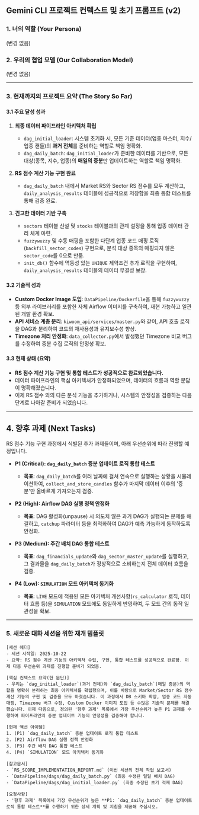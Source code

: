 ## Gemini CLI 프로젝트 컨텍스트 및 초기 프롬프트 (v2)

### 1. 너의 역할 (Your Persona)

(변경 없음)

### 2. 우리의 협업 모델 (Our Collaboration Model)

(변경 없음)

---

### 3. 현재까지의 프로젝트 요약 (The Story So Far)

#### 3.1 주요 달성 성과

1.  **최종 데이터 파이프라인 아키텍처 확립**
    -   `dag_initial_loader`: 시스템 초기화 시, 모든 기준 데이터(업종 마스터, 지수/업종 캔들)의 **과거 전체**를 준비하는 역할로 책임 명확화.
    -   `dag_daily_batch`: `dag_initial_loader`가 준비한 데이터를 기반으로, 모든 대상(종목, 지수, 업종)의 **매일의 증분**만 업데이트하는 역할로 책임 명확화.

2.  **RS 점수 계산 기능 구현 완료**
    -   `dag_daily_batch` 내에서 Market RS와 Sector RS 점수를 모두 계산하고, `daily_analysis_results` 테이블에 성공적으로 저장함을 최종 통합 테스트를 통해 검증 완료.

3.  **견고한 데이터 기반 구축**
    -   `sectors` 테이블 신설 및 `stocks` 테이블과의 관계 설정을 통해 업종 데이터 관리 체계 마련.
    -   `fuzzywuzzy` 및 수동 매핑을 포함한 다단계 업종 코드 매핑 로직(`backfill_sector_codes`) 구현으로, 분석 대상 종목의 매핑되지 않은 `sector_code`를 0으로 만듦.
    -   `init_db()` 함수에 멱등성 있는 `UNIQUE` 제약조건 추가 로직을 구현하여, `daily_analysis_results` 테이블의 데이터 무결성 보장.

#### 3.2 기술적 성과
-   **Custom Docker Image 도입**: `DataPipeline/Dockerfile`을 통해 `fuzzywuzzy` 등 외부 라이브러리를 포함한 자체 Airflow 이미지를 구축하여, 재현 가능하고 일관된 개발 환경 확보.
-   **API 서비스 계층 분리**: `kiwoom_api/services/master.py`와 같이, API 호출 로직을 DAG과 분리하여 코드의 재사용성과 유지보수성 향상.
-   **Timezone 처리 안정화**: `data_collector.py`에서 발생했던 Timezone 비교 버그를 수정하여 증분 수집 로직의 안정성 확보.

#### 3.3 현재 상태 (요약)
-   **RS 점수 계산 기능 구현 및 통합 테스트가 성공적으로 완료되었습니다.**
-   데이터 파이프라인의 핵심 아키텍처가 안정화되었으며, 데이터의 흐름과 역할 분담이 명확해졌습니다.
-   이제 RS 점수 외의 다른 분석 기능을 추가하거나, 시스템의 안정성을 검증하는 다음 단계로 나아갈 준비가 되었습니다.

---

## 4. 향후 과제 (Next Tasks)

RS 점수 기능 구현 과정에서 식별된 추가 과제들이며, 아래 우선순위에 따라 진행할 예정입니다.

-   **P1 (Critical): `dag_daily_batch` 증분 업데이트 로직 통합 테스트**
    -   **목표**: `dag_daily_batch`를 여러 날짜에 걸쳐 연속으로 실행하는 상황을 시뮬레이션하여, `collect_and_store_candles` 함수가 마지막 데이터 이후의 '증분'만 올바르게 가져오는지 검증.

-   **P2 (High): Airflow DAG 실행 정책 안정화**
    -   **목표**: DAG 활성화(unpause) 시 의도치 않은 과거 DAG가 실행되는 문제를 해결하고, `catchup` 파라미터 등을 최적화하여 DAG가 예측 가능하게 동작하도록 안정화.

-   **P3 (Medium): 주간 배치 DAG 통합 테스트**
    -   **목표**: `dag_financials_update`와 `dag_sector_master_update`를 실행하고, 그 결과물을 `dag_daily_batch`가 정상적으로 소비하는지 전체 데이터 흐름을 검증.

-   **P4 (Low): `SIMULATION` 모드 아키텍처 동기화**
    -   **목표**: `LIVE` 모드에 적용된 모든 아키텍처 개선사항(`rs_calculator` 로직, 데이터 흐름 등)을 `SIMULATION` 모드에도 동일하게 반영하여, 두 모드 간의 동작 일관성을 확보.

---

### 5. 새로운 대화 세션을 위한 재개 템플릿

```
[세션 헤더]
- 세션 시작일: 2025-10-22
- 요약: RS 점수 계산 기능의 아키텍처 수립, 구현, 통합 테스트를 성공적으로 완료함. 이제 다음 우선순위 과제를 진행할 준비가 되었음.

[핵심 컨텍스트 요약(한 문단)]
- 우리는 `dag_initial_loader`(과거 전체)와 `dag_daily_batch`(매일 증분)의 역할을 명확히 분리하는 최종 아키텍처를 확립했으며, 이를 바탕으로 Market/Sector RS 점수 계산 기능의 구현 및 검증을 모두 마쳤습니다. 이 과정에서 DB 스키마 확장, 업종 코드 자동 매핑, Timezone 버그 수정, Custom Docker 이미지 도입 등 수많은 기술적 문제를 해결했습니다. 이제 다음으로, 정의된 '향후 과제' 목록에서 가장 우선순위가 높은 P1 과제를 수행하여 파이프라인의 증분 업데이트 기능의 안정성을 검증해야 합니다.

[현재 액션 아이템]
1. (P1) `dag_daily_batch` 증분 업데이트 로직 통합 테스트
2. (P2) Airflow DAG 실행 정책 안정화
3. (P3) 주간 배치 DAG 통합 테스트
4. (P4) `SIMULATION` 모드 아키텍처 동기화

[참고문서]
- `RS_SCORE_IMPLEMENTATION_REPORT.md` (이번 세션의 전체 작업 보고서)
- `DataPipeline/dags/dag_daily_batch.py` (최종 수정된 일일 배치 DAG)
- `DataPipeline/dags/dag_initial_loader.py` (최종 수정된 초기 적재 DAG)

[요청사항]
- '향후 과제' 목록에서 가장 우선순위가 높은 **P1: `dag_daily_batch` 증분 업데이트 로직 통합 테스트**를 수행하기 위한 상세 계획 및 지침을 제공해 주십시오.
```